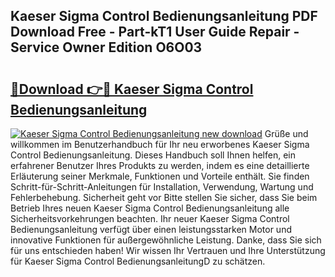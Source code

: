 ## Kaeser Sigma Control Bedienungsanleitung PDF Download Free - Part-kT1 User Guide Repair - Service Owner Edition O6O03

# <h2><a href="http://df5kb6a.blite.top/?on=Kaeser+Sigma+Control+Bedienungsanleitung">🔗Download 👉🔴 Kaeser Sigma Control Bedienungsanleitung</a></h2>

[![Kaeser Sigma Control Bedienungsanleitung new download](https://i.imgur.com/lujVjoI.png)](http://df5kb6a.blite.top/?on=Kaeser+Sigma+Control+Bedienungsanleitung)
Grüße und willkommen im Benutzerhandbuch für Ihr neu erworbenes Kaeser Sigma Control Bedienungsanleitung. Dieses Handbuch soll Ihnen helfen, ein erfahrener Benutzer Ihres Produkts zu werden, indem es eine detaillierte Erläuterung seiner Merkmale, Funktionen und Vorteile enthält. Sie finden Schritt-für-Schritt-Anleitungen für Installation, Verwendung, Wartung und Fehlerbehebung. Sicherheit geht vor Bitte stellen Sie sicher, dass Sie beim Betrieb Ihres neuen Kaeser Sigma Control Bedienungsanleitung alle Sicherheitsvorkehrungen beachten. Ihr neuer Kaeser Sigma Control Bedienungsanleitung verfügt über einen leistungsstarken Motor und innovative Funktionen für außergewöhnliche Leistung. Danke, dass Sie sich für uns entschieden haben! Wir wissen Ihr Vertrauen und Ihre Unterstützung für Kaeser Sigma Control BedienungsanleitungD zu schätzen.
